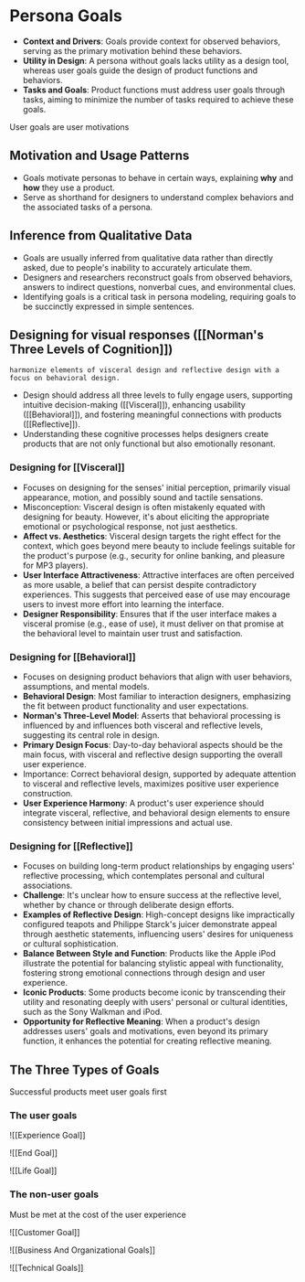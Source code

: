 # Persona Goals
- **Context and Drivers**: Goals provide context for observed behaviors, serving as the primary motivation behind these behaviors.
- **Utility in Design**: A persona without goals lacks utility as a design tool, whereas user goals guide the design of product functions and behaviors.
- **Tasks and Goals**: Product functions must address user goals through tasks, aiming to minimize the number of tasks required to achieve these goals.

User goals are user motivations

## Motivation and Usage Patterns
- Goals motivate personas to behave in certain ways, explaining **why** and **how** they use a product.
- Serve as shorthand for designers to understand complex behaviors and the associated tasks of a persona.
  
## Inference from Qualitative Data
- Goals are usually inferred from qualitative data rather than directly asked, due to people's inability to accurately articulate them.
- Designers and researchers reconstruct goals from observed behaviors, answers to indirect questions, nonverbal cues, and environmental clues.
- Identifying goals is a critical task in persona modeling, requiring goals to be succinctly expressed in simple sentences.

## Designing for visual responses ([[Norman's Three Levels of Cognition]])
    harmonize elements of visceral design and reflective design with a focus on behavioral design.

- Design should address all three levels to fully engage users, supporting intuitive decision-making ([[Visceral]]), enhancing usability ([[Behavioral]]), and fostering meaningful connections with products ([[Reflective]]).
- Understanding these cognitive processes helps designers create products that are not only functional but also emotionally resonant.

### Designing for [[Visceral]]
- Focuses on designing for the senses' initial perception, primarily visual appearance, motion, and possibly sound and tactile sensations.
- Misconception: Visceral design is often mistakenly equated with designing for beauty. However, it's about eliciting the appropriate emotional or psychological response, not just aesthetics.
- **Affect vs. Aesthetics**: Visceral design targets the right effect for the context, which goes beyond mere beauty to include feelings suitable for the product's purpose (e.g., security for online banking, and pleasure for MP3 players).
- **User Interface Attractiveness**: Attractive interfaces are often perceived as more usable, a belief that can persist despite contradictory experiences. This suggests that perceived ease of use may encourage users to invest more effort into learning the interface.
- **Designer Responsibility**: Ensures that if the user interface makes a visceral promise (e.g., ease of use), it must deliver on that promise at the behavioral level to maintain user trust and satisfaction.

### Designing for [[Behavioral]]
- Focuses on designing product behaviors that align with user behaviors, assumptions, and mental models.
- **Behavioral Design**: Most familiar to interaction designers, emphasizing the fit between product functionality and user expectations.
- **Norman's Three-Level Model**: Asserts that behavioral processing is influenced by and influences both visceral and reflective levels, suggesting its central role in design.
- **Primary Design Focus**: Day-to-day behavioral aspects should be the main focus, with visceral and reflective design supporting the overall user experience.
- Importance: Correct behavioral design, supported by adequate attention to visceral and reflective levels, maximizes positive user experience construction.
- **User Experience Harmony**: A product's user experience should integrate visceral, reflective, and behavioral design elements to ensure consistency between initial impressions and actual use.

### Designing for [[Reflective]]
- Focuses on building long-term product relationships by engaging users' reflective processing, which contemplates personal and cultural associations.
- **Challenge**: It's unclear how to ensure success at the reflective level, whether by chance or through deliberate design efforts.
- **Examples of Reflective Design**: High-concept designs like impractically configured teapots and Philippe Starck's juicer demonstrate appeal through aesthetic statements, influencing users' desires for uniqueness or cultural sophistication.
- **Balance Between Style and Function**: Products like the Apple iPod illustrate the potential for balancing stylistic appeal with functionality, fostering strong emotional connections through design and user experience.
- **Iconic Products**: Some products become iconic by transcending their utility and resonating deeply with users' personal or cultural identities, such as the Sony Walkman and iPod.
- **Opportunity for Reflective Meaning**: When a product's design addresses users' goals and motivations, even beyond its primary function, it enhances the potential for creating reflective meaning.

## The Three Types of Goals
Successful products meet user goals first

### The user goals
![[Experience Goal]]

![[End Goal]]

![[Life Goal]]

### The non-user goals
Must be met at the cost of the user experience

![[Customer Goal]]

![[Business And Organizational Goals]]

![[Technical Goals]]

